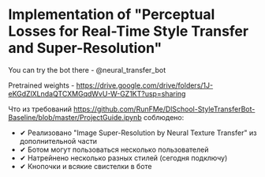 # Implementation of "Perceptual Losses for Real-Time Style Transfer and Super-Resolution"
You can try the bot there - @neural_transfer_bot

Pretrained weights - https://drive.google.com/drive/folders/1J-eKGdZlXLndaQTCXMGqdWvU-W-GZ1KT?usp=sharing

Что из требований https://github.com/RunFMe/DlSchool-StyleTransferBot-Baseline/blob/master/ProjectGuide.ipynb соблюдено:

* ✔ Реализовано "Image Super-Resolution by Neural Texture Transfer" из дополнительной части
* ✔ Ботом могут пользоваться несколько пользователей
* ✔ Натрейнено несколько разных стилей (сегодня подключу)
* ✔ Кнопочки и всякие свистелки в боте
